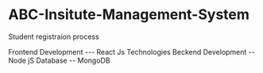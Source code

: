 # ABC-Insitute-Management-System
Student registraion process 

Frontend Development --- React Js Technologies
Beckend Development -- Node jS 
Database -- MongoDB
